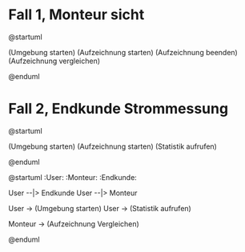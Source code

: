 # Fall 1, Monteur sicht
@startuml


(Umgebung starten)
(Aufzeichnung starten)
(Aufzeichnung beenden)
(Aufzeichnung vergleichen)





@enduml


# Fall 2, Endkunde Strommessung
@startuml


(Umgebung starten)
(Aufzeichnung starten)
(Statistik aufrufen)





@enduml

@startuml
:User:
:Monteur:
:Endkunde:

User --|> Endkunde
User --|> Monteur


User -> (Umgebung starten)
User -> (Statistik aufrufen)

Monteur -> (Aufzeichnung Vergleichen)

@enduml
